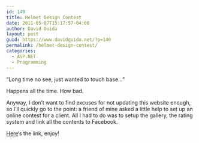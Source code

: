 ```yaml
---
id: 140
title: Helmet Design Contest
date: 2011-05-07T15:17:57-04:00
author: David Guida
layout: post
guid: https://www.davidguida.net/?p=140
permalink: /helmet-design-contest/
categories:
  - ASP.NET
  - Programming
---
```

<div>
  <p>
    &#8220;Long time no see, just wanted to touch base&#8230;&#8221;
  </p>
  
  <p>
    Happens all the time. How bad.
  </p>
  
  <p>
    Anyway, I don&#8217;t want to find excuses for not updating this website enough, so I&#8217;ll quickly go to the point: a friend of mine asked a little help to set up an online contest for a client. All I had to do was to setup the gallery, the rating system and link all the contents to Facebook.
  </p>
  
  <p>
    <a href="http://www.helmetdesigncontest.it/">Here</a>&#8216;s the link, enjoy!
  </p>
</div>

<div class="post-details-footer-widgets">
</div>